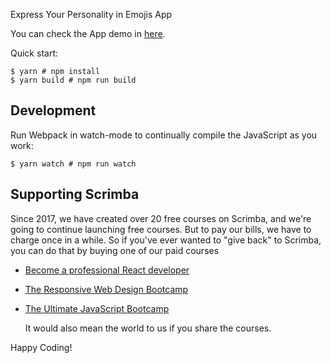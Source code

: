 Express Your Personality in Emojis App

You can check the App demo in [here](https://amoozgar-afghan.github.io/Personality-in-Emojis/).

Quick start:

```
$ yarn # npm install
$ yarn build # npm run build
````

## Development

Run Webpack in watch-mode to continually compile the JavaScript as you work:

```
$ yarn watch # npm run watch
```

## Supporting Scrimba

Since 2017, we have created over 20 free courses on Scrimba, and we're going to
continue launching free courses. But to pay our bills, we have to charge once
in a while. So if you've ever wanted to "give back" to Scrimba, you can do that by buying
	one of our paid courses

- [Become a professional React developer](https://scrimba.com/course/greact)
- [The Responsive Web Design Bootcamp](https://scrimba.com/course/gresponsive)
- [The Ultimate JavaScript Bootcamp](https://scrimba.com/course/gjavascript)

	It would also mean the world to us if you share the courses.  

Happy Coding!
